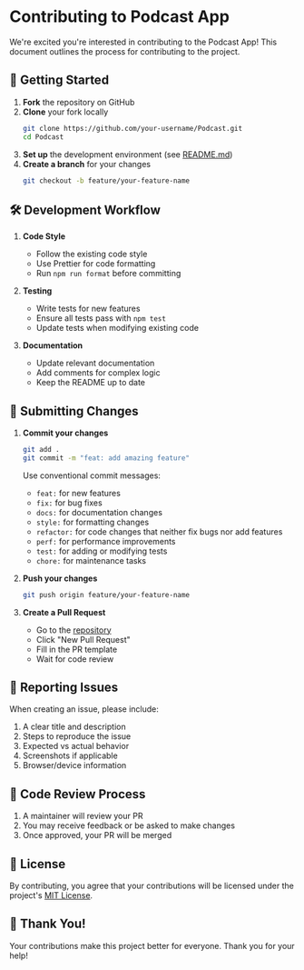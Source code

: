 # Contributing to Podcast App

We're excited you're interested in contributing to the Podcast App! This document outlines the process for contributing to the project.

## 🚀 Getting Started

1. **Fork** the repository on GitHub
2. **Clone** your fork locally
   ```bash
   git clone https://github.com/your-username/Podcast.git
   cd Podcast
   ```
3. **Set up** the development environment (see [README.md](README.md#-getting-started))
4. **Create a branch** for your changes
   ```bash
   git checkout -b feature/your-feature-name
   ```

## 🛠 Development Workflow

1. **Code Style**
   - Follow the existing code style
   - Use Prettier for code formatting
   - Run `npm run format` before committing

2. **Testing**
   - Write tests for new features
   - Ensure all tests pass with `npm test`
   - Update tests when modifying existing code

3. **Documentation**
   - Update relevant documentation
   - Add comments for complex logic
   - Keep the README up to date

## 🔄 Submitting Changes

1. **Commit your changes**
   ```bash
   git add .
   git commit -m "feat: add amazing feature"
   ```
   
   Use conventional commit messages:
   - `feat:` for new features
   - `fix:` for bug fixes
   - `docs:` for documentation changes
   - `style:` for formatting changes
   - `refactor:` for code changes that neither fix bugs nor add features
   - `perf:` for performance improvements
   - `test:` for adding or modifying tests
   - `chore:` for maintenance tasks

2. **Push your changes**
   ```bash
   git push origin feature/your-feature-name
   ```

3. **Create a Pull Request**
   - Go to the [repository](https://github.com/wuchunkin/Podcast)
   - Click "New Pull Request"
   - Fill in the PR template
   - Wait for code review

## 🐛 Reporting Issues

When creating an issue, please include:
1. A clear title and description
2. Steps to reproduce the issue
3. Expected vs actual behavior
4. Screenshots if applicable
5. Browser/device information

## 📝 Code Review Process

1. A maintainer will review your PR
2. You may receive feedback or be asked to make changes
3. Once approved, your PR will be merged

## 📄 License

By contributing, you agree that your contributions will be licensed under the project's [MIT License](LICENSE).

## 🙏 Thank You!

Your contributions make this project better for everyone. Thank you for your help!
